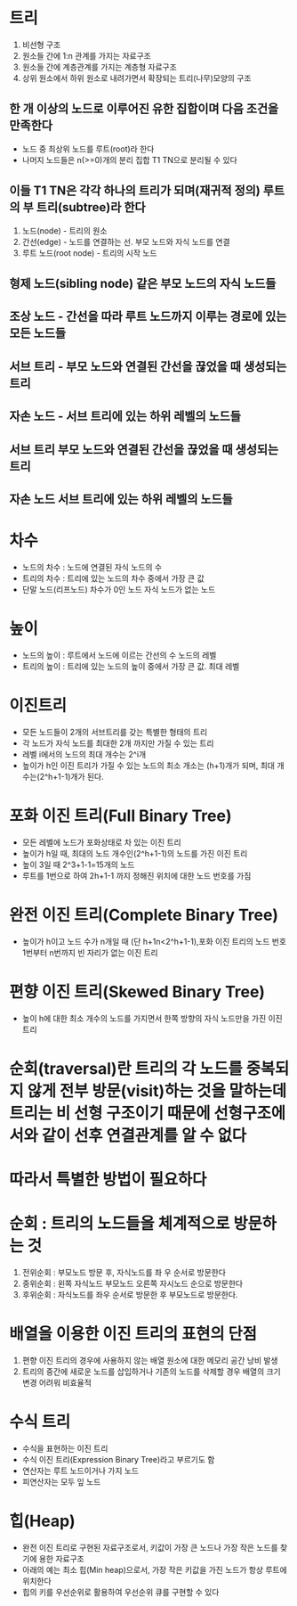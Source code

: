 # 트리
1. 비선형 구조
2. 원소들 간에 1:n 관계를 가지는 자료구조
3. 원소들 간에 계층관계를 가지는 계층형 자료구조
4. 상위 원소에서 하위 원소로 내려가면서 확장되는 트리(나무)모양의 구조

## 한 개 이상의 노드로 이루어진 유한 집합이며 다음 조건을 만족한다
- 노드 중 최상위 노드를 루트(root)라 한다
- 나머지 노드들은 n(>=0)개의 분리 집합 T1 TN으로 분리될 수 있다
## 이들 T1 TN은 각각 하나의 트리가 되며(재귀적 정의) 루트의 부 트리(subtree)라 한다
1. 노드(node) - 트리의 원소
2. 간선(edge) - 노드를 연결하는 선. 부모 노드와 자식 노드를 연결
3. 루트 노드(root node) - 트리의 시작 노드

## 형제 노드(sibling node) 같은 부모 노드의 자식 노드들
## 조상 노드 - 간선을 따라 루트 노드까지 이루는 경로에 있는 모든 노드들
## 서브 트리 - 부모 노드와 연결된 간선을 끊었을 때 생성되는 트리
## 자손 노드 - 서브 트리에 있는 하위 레벨의 노드들
## 서브 트리 부모 노드와 연결된 간선을 끊었을 때 생성되는 트리
## 자손 노드 서브 트리에 있는 하위 레벨의 노드들

# 차수
- 노드의 차수 : 노드에 연결된 자식 노드의 수
- 트리의 차수 : 트리에 있는 노드의 차수 중에서 가장 큰 값
- 단말 노드(리프노드) 차수가 0인 노드 자식 노드가 없는 노드

# 높이
- 노드의 높이 : 루트에서 노드에 이르는 간선의 수 노드의 레벨
- 트리의 높이 : 트리에 있는 노드의 높이 중에서 가장 큰 값. 최대 레벨

# 이진트리
- 모든 노드들이 2개의 서브트리를 갖는 특별한 형태의 트리
- 각 노드가 자식 노드를 최대한 2개 까지만 가질 수 있는 트리
- 레벨 i에서의 노드의 최대 개수는 2^i개
- 높이가 h인 이진 트리가 가질 수 있는 노드의 최소 개소는 (h+1)개가 되며, 최대 개수는(2^h+1-1)개가 된다.

# 포화 이진 트리(Full Binary Tree)
- 모든 레벨에 노드가 포화상태로 차 있는 이진 트리
- 높이가 h일 때, 최대의 노드 개수인(2^h+1-1)의 노드를 가진 이진 트리
- 높이 3일 때 2^3+1-1=15개의 노드
- 루트를 1번으로 하여 2h+1-1 까지 정해진 위치에 대한 노드 번호를 가짐

# 완전 이진 트리(Complete Binary Tree)
- 높이가 h이고 노드 수가 n개일 때 (단 h+1n<2^h+1-1),포화 이진 트리의 노드 번호 1번부터 n번까지 빈 자리가 없는 이진 트리

# 편향 이진 트리(Skewed Binary Tree)
- 높이 h에 대한 최소 개수의 노드를 가지면서 한쪽 방향의 자식 노드만을 가진 이진 트리

# 순회(traversal)란 트리의 각 노드를 중복되지 않게 전부 방문(visit)하는 것을 말하는데 트리는 비 선형 구조이기 때문에 선형구조에서와 같이 선후 연결관계를 알 수 없다
# 따라서 특별한 방법이 필요하다

# 순회 : 트리의 노드들을 체계적으로 방문하는 것

1. 전위순회 : 부모노드 방문 후, 자식노드를 좌 우 순서로 방문한다
2. 중위순회 : 왼쪽 자식노드 부모노드 오른쪽 자시노드 순으로 방문한다
3. 후위순회 : 자식노드를 좌우 순서로 방문한 후 부모노드로 방문한다.

# 배열을 이용한 이진 트리의 표현의 단점
1. 편향 이진 트리의 경우에 사용하지 않는 배열 원소에 대한 메모리 공간 낭비 발생
2. 트리의 중간에 새로운 노드를 삽입하거나 기존의 노드를 삭제할 경우 배열의 크기 변경 어려워 비효율적

# 수식 트리
- 수식을 표현하는 이진 트리
- 수식 이진 트리(Expression Binary Tree)라고 부르기도 함
- 연산자는 루트 노드이거나 가지 노드
- 피연산자는 모두 잎 노드

# 힙(Heap)
- 완전 이진 트리로 구현된 자료구조로서, 키값이 가장 큰 노드나 가장 작은 노드를 찾기에 용한 자료구조
- 아래의 예는 최소 힙(Min heap)으로서, 가장 작은 키값을 가진 노드가 항상 루트에 위치한다
- 힙의 키를 우선순위로 활용하여 우선순위 큐를 구현할 수 있다